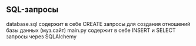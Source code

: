 ## SQL-запросы
database.sql содержит в себе CREATE запросы для создания отношений базы данных (муз.сайт)
main.py содержит в себе INSERT и SELECT запросы через SQLAlchemy

